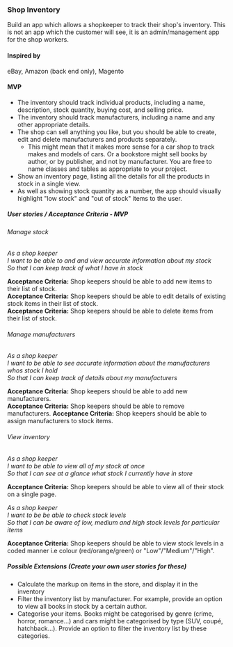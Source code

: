 ### Shop Inventory

Build an app which allows a shopkeeper to track their shop's inventory. This is not an app which the customer will see, it is an admin/management app for the shop workers.

#### Inspired by
eBay, Amazon (back end only), Magento

#### MVP

* The inventory should track individual products, including a name, description, stock quantity, buying cost, and selling price.
* The inventory should track manufacturers, including a name and any other appropriate details.
* The shop can sell anything you like, but you should be able to create, edit and delete manufacturers and products separately.
  * This might mean that it makes more sense for a car shop to track makes and models of cars. Or a bookstore might sell books by author, or by publisher, and not by manufacturer. You are free to name classes and tables as appropriate to your project.
* Show an inventory page, listing all the details for all the products in stock in a single view.
* As well as showing stock quantity as a number, the app should visually highlight "low stock" and "out of stock" items to the user.

##### User stories / Acceptance Criteria - MVP

###### Manage stock

_As a shop keeper_<br />
_I want to be able to and and view accurate information about my stock_<br />
_So that I can keep track of what I have in stock_<br />

**Acceptance Criteria:** Shop keepers should be able to add new items to their list of stock. <br />
**Acceptance Criteria:** Shop keepers should be able to edit details of existing stock items in their list of stock. <br />
**Acceptance Criteria:** Shop keepers should be able to delete items from their list of stock.

###### Manage manufacturers

_As a shop keeper_<br />
_I want to be able to see accurate information about the manufacturers whos stock I hold_<br />
_So that I can keep track of details about my manufacturers_<br />

**Acceptance Criteria:** Shop keepers should be able to add new manufacturers. <br />
**Acceptance Criteria:** Shop keepers should be able to remove manufacturers.
**Acceptance Criteria:** Shop keepers should be able to assign manufacturers to stock items.


###### View inventory

_As a shop keeper_<br />
_I want to be able to view all of my stock at once_<br />
_So that I can see at a glance what stock I currently have in store_<br />

**Acceptance Criteria:** Shop keepers should be able to view all of their stock on a single page.

_As a shop keeper_<br />
_I want to be be able to check stock levels_<br />
_So that I can be aware of low, medium and high stock levels for particular items_<br />

**Acceptance Criteria:** Shop keepers should be able to view stock levels in a coded manner i.e colour (red/orange/green) or "Low"/"Medium"/"High".


##### Possible Extensions (Create your own user stories for these)

* Calculate the markup on items in the store, and display it in the inventory
* Filter the inventory list by manufacturer. For example, provide an option to view all books in stock by a certain author.
* Categorise your items. Books might be categorised by genre (crime, horror, romance...) and cars might be categorised by type (SUV, coupé, hatchback...). Provide an option to filter the inventory list by these categories.
